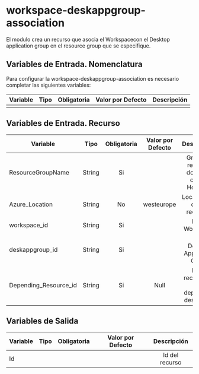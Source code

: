 # workspace-deskappgroup-association
El modulo crea un recurso que asocia el Workspacecon el Desktop application group en el resource group  que se especifique.

## Variables de Entrada. Nomenclatura
Para configurar la workspace-deskappgroup-association es necesario completar las siguientes variables:

|Variable           |Tipo   |Obligatoria    |Valor por Defecto  |Descripción                                                    |
|-------------------|:-----:|:-------------:|:-----------------:|:-------------------------------------------------------------:|
                                  |

## Variables de Entrada. Recurso

|Variable                       |Tipo   |Obligatoria    |Valor por Defecto  |Descripción                                                    |
|----------------------         |:-----:|:-------------:|:-----------------:|:-------------------------------------------------------------:|
|ResourceGroupName              |String |Si             |                   |Grupo de recursos donde se crea el Hostpool                    |
|Azure_Location                 |String |No             |westeurope         |Localización de los recursos.                                  |
|workspace_id                   |String |Si             |                   |Id del Workspace                                               |
|deskappgroup_id	        |String |Si             |                   |Id de Desktop Application Group  |    
|Depending_Resource_id          |String |Si             |Null               |Id del recurso del que depende el despliegue                   |



## Variables de Salida

|Variable              |Tipo   |Obligatoria    |Valor por Defecto  |Descripción                                                    |
|----------------------|:-----:|:-------------:|:-----------------:|:-------------------------------------------------------------:|
|Id                    |       |               |                   |Id del recurso                                                 |
                          
                           

